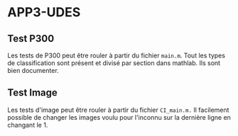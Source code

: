 # APP3-UDES
## Test P300
Les tests de P300 peut être rouler à partir du fichier `main.m`. Tout les types de classification sont présent et divisé par section dans mathlab. Ils sont bien documenter.

## Test Image
Les tests d'image peut être rouler à partir du fichier `CI_main.m.` Il facilement possible de changer les images voulu pour l'inconnu sur la dernière ligne en changant le 1.